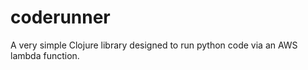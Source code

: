 # coderunner

A very simple Clojure library designed to run python code via an AWS lambda function.
